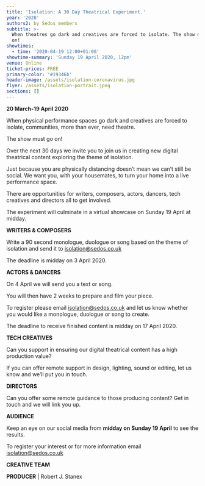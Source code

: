 ```yaml
---
title: 'Isolation: A 30 Day Theatrical Experiment.'
year: '2020'
authors2: by Sedos members
subtitle: >-
  When theatres go dark and creatives are forced to isolate. The show must go
  on!
showtimes:
  - time: '2020-04-19 12:00+01:00'
showtime-summary: 'Sunday 19 April 2020, 12pm'
venue: Online
ticket-prices: FREE
primary-color: '#19346b'
header-image: /assets/isolation-coronavirus.jpg
flyer: /assets/isolation-portrait.jpeg
sections: []
---
```

**20 March-19 April 2020**

When physical performance spaces go dark and creatives are forced to isolate, communities, more than ever, need theatre.

The show must go on!

Over the next 30 days we invite you to join us in creating new digital theatrical content exploring the theme of isolation.

Just because you are physically distancing doesn’t mean we can’t still be social. We want you, with your housemates, to turn your home into a live performance space.

There are opportunities for writers, composers, actors, dancers, tech creatives and directors all to get involved.

The experiment will culminate in a virtual showcase on Sunday 19 April at midday.

**WRITERS & COMPOSERS**

Write a 90 second monologue, duologue or song based on the theme of isolation and send it to isolation@sedos.co.uk

The deadline is midday on 3 April 2020.

**ACTORS & DANCERS**

On 4 April we will send you a text or song.

You will then have 2 weeks to prepare and film your piece.

To register please email isolation@sedos.co.uk and let us know whether you would like a monologue, duologue or song to create.

The deadline to receive finished content is midday on 17 April 2020.

**TECH CREATIVES**

Can you support in ensuring our digital theatrical content has a high production value?

If you can offer remote support in design, lighting, sound or editing, let us know and we’ll put you in touch.

**DIRECTORS**

Can you offer some remote guidance to those producing content? Get in touch and we will link you up.

**AUDIENCE**

Keep an eye on our social media from **midday on Sunday 19 April** to see the results.

To register your interest or for more information email isolation@sedos.co.uk

**CREATIVE TEAM**

**PRODUCER** | Robert J. Stanex